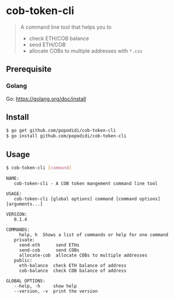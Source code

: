 # cob-token-cli

> A command line tool that helps you to
> - check ETH/COB balance
> - send ETH/COB
> - allocate COBs to multiple addresses with `*.csv`

## Prerequisite

### Golang

Go: https://golang.org/doc/install

## Install

```bash
$ go get github.com/popodidi/cob-token-cli
$ go install github.com/popodidi/cob-token-cli
```

## Usage

```bash
$ cob-token-cli [command]
```

```
NAME:
   cob-token-cli - A COB token mangement command line tool

USAGE:
   cob-token-cli [global options] command [command options] [arguments...]

VERSION:
   0.1.4

COMMANDS:
     help, h  Shows a list of commands or help for one command
   private:
     send-eth      send ETHs
     send-cob      send COBs
     allocate-cob  allocate COBs to multiple addresses
   public:
     eth-balance  check ETH balance of address
     cob-balance  check COB balance of address

GLOBAL OPTIONS:
   --help, -h     show help
   --version, -v  print the version
```

